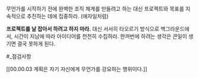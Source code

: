 무언가를 시작하기 전에 완벽한 조직 체계를 만들려고 하는 대신 프로젝트와 목표를 지속적으로 추진하는 데에 집중하라.
(애자일처럼)

**프로젝트를 날 잡아서 하려고 하지 마라.**
대신 서서히 타오르기 방식으로 백그라운드에서, 시간이 지남에 따라 아이디어를 천천히 수집하라. 한꺼번에 하려는 생각은 큰일이 생기면 결국 못하게 된다.

#_점검사항 

[[00.00.03 계획은 자기 자신에게 무언가를 강요하는 행위이다.]]